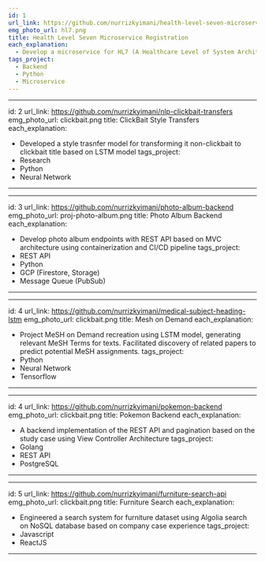 ```yaml
---
id: 1
url_link: https://github.com/nurrizkyimani/health-level-seven-microservice
emg_photo_url: hl7.png
title: Health Level Seven Microservice Registration
each_explanation: 
  - Develop a microservice for HL7 (A Healthcare Level of System Architecture)
tags_project: 
  - Backend
  - Python
  - Microservice
---
```

---
id: 2
url_link: https://github.com/nurrizkyimani/nlp-clickbait-transfers
emg_photo_url: clickbait.png
title: ClickBait Style Transfers
each_explanation: 
  - Developed a style trasnfer model for transforming it non-clickbait to clickbait title based on LSTM model
tags_project: 
  - Research
  - Python
  - Neural Network
---
---
id: 3
url_link: https://github.com/nurrizkyimani/photo-album-backend
emg_photo_url: proj-photo-album.png
title: Photo Album Backend 
each_explanation: 
  - Develop photo album endpoints with REST API based on MVC architecture using containerization and  CI/CD pipeline
tags_project: 
  - REST API
  - Python
  - GCP (Firestore, Storage)
  - Message Queue (PubSub)
---
---
id: 4
url_link: https://github.com/nurrizkyimani/medical-subject-heading-lstm
emg_photo_url: clickbait.png
title: Mesh on Demand 
each_explanation: 
  - Project MeSH on Demand recreation using LSTM model, generating relevant MeSH Terms for texts. Facilitated discovery of related papers to predict potential MeSH assignments.
tags_project: 
  - Python
  - Neural Network
  - Tensorflow
---
---
id: 4
url_link: https://github.com/nurrizkyimani/pokemon-backend
emg_photo_url: clickbait.png
title: Pokemon Backend 
each_explanation: 
  -  A backend implementation of the REST API and pagination based on the study case using View Controller Architecture
tags_project: 
  - Golang
  - REST API
  - PostgreSQL
---
---
id: 5
url_link: https://github.com/nurrizkyimani/furniture-search-api
emg_photo_url: clickbait.png
title: Furniture Search
each_explanation: 
  -  Engineered a search system for furniture dataset using Algolia search on NoSQL database based on company case experience 
tags_project: 
  - Javascript
  - ReactJS
---